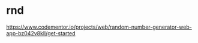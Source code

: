 # rnd
https://www.codementor.io/projects/web/random-number-generator-web-app-bz042v8kll/get-started
